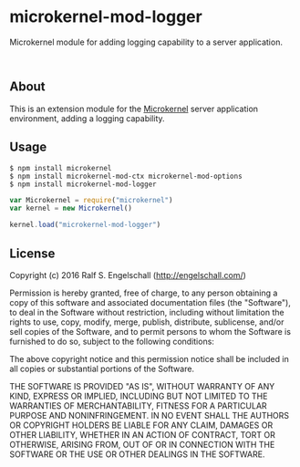 
microkernel-mod-logger
======================

Microkernel module for adding logging capability to a server application.

<p/>
<img src="https://nodei.co/npm/microkernel-mod-logger.png?downloads=true&stars=true" alt=""/>

<p/>
<img src="https://david-dm.org/rse/microkernel-mod-logger.png" alt=""/>

About
-----

This is an extension module for the
[Microkernel](http://github.com/rse/microkernel) server
application environment, adding a logging capability.

Usage
-----

```shell
$ npm install microkernel
$ npm install microkernel-mod-ctx microkernel-mod-options
$ npm install microkernel-mod-logger
```

```js
var Microkernel = require("microkernel")
var kernel = new Microkernel()

kernel.load("microkernel-mod-logger")
```

License
-------

Copyright (c) 2016 Ralf S. Engelschall (http://engelschall.com/)

Permission is hereby granted, free of charge, to any person obtaining
a copy of this software and associated documentation files (the
"Software"), to deal in the Software without restriction, including
without limitation the rights to use, copy, modify, merge, publish,
distribute, sublicense, and/or sell copies of the Software, and to
permit persons to whom the Software is furnished to do so, subject to
the following conditions:

The above copyright notice and this permission notice shall be included
in all copies or substantial portions of the Software.

THE SOFTWARE IS PROVIDED "AS IS", WITHOUT WARRANTY OF ANY KIND,
EXPRESS OR IMPLIED, INCLUDING BUT NOT LIMITED TO THE WARRANTIES OF
MERCHANTABILITY, FITNESS FOR A PARTICULAR PURPOSE AND NONINFRINGEMENT.
IN NO EVENT SHALL THE AUTHORS OR COPYRIGHT HOLDERS BE LIABLE FOR ANY
CLAIM, DAMAGES OR OTHER LIABILITY, WHETHER IN AN ACTION OF CONTRACT,
TORT OR OTHERWISE, ARISING FROM, OUT OF OR IN CONNECTION WITH THE
SOFTWARE OR THE USE OR OTHER DEALINGS IN THE SOFTWARE.


